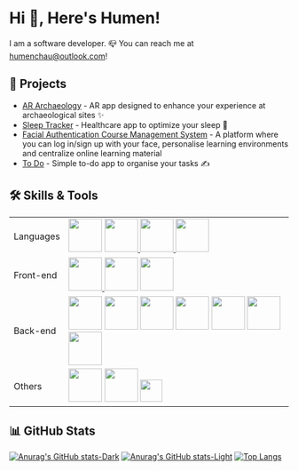# Hi 👋, Here's Humen!

I am a software developer. 📪 You can reach me at <humenchau@outlook.com>!

## 💼 Projects

- [AR Archaeology](https://github.com/Humen-debug/AR-archaeology-app) - AR app designed to enhance your experience at archaeological sites ✨
- [Sleep Tracker](https://github.com/Humen-debug/sleep-tracker) - Healthcare app to optimize your sleep 🛌
- [Facial Authentication Course Management System](https://github.com/Humen-debug/facial-auth-CMS) - A platform where you can log in/sign up with your face, personalise learning environments and centralize online learning material
- [To Do](https://github.com/Humen-debug/TodoList) - Simple to-do app to organise your tasks ✍️

## 🛠️ Skills & Tools

|||
| --- | --- |
| Languages | <a target="_blank" href="https://dart.dev/"><img width="60" src="https://upload.wikimedia.org/wikipedia/commons/thumb/9/91/Dart-logo-icon.svg/240px-Dart-logo-icon.svg.png"/></a> <a target="_blank" href="https://www.java.com/"> <img width="60" src="https://cdn4.iconfinder.com/data/icons/logos-and-brands/512/181_Java_logo_logos-512.png"/> </a> <a target="_blank" href="https://www.python.org/"> <img width="60" src="https://upload.wikimedia.org/wikipedia/commons/thumb/c/c3/Python-logo-notext.svg/1869px-Python-logo-notext.svg.png"/> </a> <a target="_blank" href="https://www.typescriptlang.org/"> <img width="60" src="https://upload.wikimedia.org/wikipedia/commons/thumb/4/4c/Typescript_logo_2020.svg/1200px-Typescript_logo_2020.svg.png"/> </a> |
| Front-end | <a target="_blank" href="https://flutter.dev/"> <img width="60" src="https://cdn-images-1.medium.com/max/1200/1*5-aoK8IBmXve5whBQM90GA.png"/> </a> <a><img width="60" src="https://cdn4.iconfinder.com/data/icons/logos-3/600/React.js_logo-512.png"/></a> <a target="_blank" href="https://vuejs.org/"><img width="60" src="https://upload.wikimedia.org/wikipedia/commons/thumb/9/95/Vue.js_Logo_2.svg/640px-Vue.js_Logo_2.svg.png"/></a>
| Back-end | <a target="_blank" href="https://www.mongodb.com/"><img width="60" src="https://miro.medium.com/v2/resize:fit:512/1*doAg1_fMQKWFoub-6gwUiQ.png"/></a> <a target="_blank" href="https://www.mysql.com/"> <img width="60" src="https://upload.wikimedia.org/wikipedia/labs/8/8e/Mysql_logo.png" /></a> <a target="_blank" href="https://www.influxdata.com" ><img width="60" src="https://www.stackhero.io/assets/src/images/servicesLogos/influxdb.svg?a83b057d" /></a>  <a target="_blank" href="https://graphql.org"> <img width="60" src="https://upload.wikimedia.org/wikipedia/commons/thumb/1/17/GraphQL_Logo.svg/1200px-GraphQL_Logo.svg.png" /></a> <a target="_blank" href="https://nodejs.org/en" ><img width="60" src="https://miro.medium.com/v2/resize:fit:900/1*TY9uBBO9leUbRtlXmQBiug.png"/></a> <a target="_blank" href="https://feathersjs.com" ><img width="60" src="https://feathersjs.com/logo.svg" /></a> <a target="_blank" href="https://firebase.google.com" ><img width="60" src="https://miro.medium.com/v2/resize:fit:300/1*R4c8lHBHuH5qyqOtZb3h-w.png" /></a> |
| Others | <a target="_blank" href="https://code.visualstudio.com/" ><img width="60" src="https://chris-ayers.com/assets/images/vscode-logo.png" /></a> <a target="_blank" href="https://console.cloud.google.com/" ><img width="60" src="https://upload.wikimedia.org/wikipedia/commons/6/6d/Google_Cloud_Console_logo.png" /></a> <a target="_blank" href="https://www.figma.com" > <img width="40" src="https://upload.wikimedia.org/wikipedia/commons/thumb/3/33/Figma-logo.svg/1200px-Figma-logo.svg.png" /></a> |

<!-- <a target="_blank" href= ><img width="60" src= /></a> -->

## 📊 GitHub Stats

[![Anurag's GitHub stats-Dark](https://github-readme-stats.vercel.app/api?username=Humen-debug&show_icons=true&hide_rank=true&hide=contribs&theme=dark#gh-dark-mode-only)](https://github.com/anuraghazra/github-readme-stats#gh-dark-mode-only)
[![Anurag's GitHub stats-Light](https://github-readme-stats.vercel.app/api?username=Humen-debug&show_icons=true&hide_rank=true&hide=contribs&theme=default#gh-light-mode-only)](https://github.com/anuraghazra/github-readme-stats#gh-light-mode-only)
[![Top Langs](https://github-readme-stats.vercel.app/api/top-langs/?username=Humen-debug&layout=compact&show_icons=true&theme=dark#gh-dark-mode-only)](https://github.com/anuraghazra/github-readme-stats#gh-dark-mode-only&layout=compact)
<!-- https://github.com/anuraghazra/github-readme-stats -->


<!--
**Humen-debug/Humen-debug** is a ✨ _special_ ✨ repository because its `README.md` (this file) appears on your GitHub profile.

Here are some ideas to get you started:

- 🔭 I’m currently working on ...
- 🌱 I’m currently learning ...
- 👯 I’m looking to collaborate on ...
- 🤔 I’m looking for help with ...
- 💬 Ask me about ...
- 📫 How to reach me: ...
- 😄 Pronouns: ...
- ⚡ Fun fact: ...
-->
